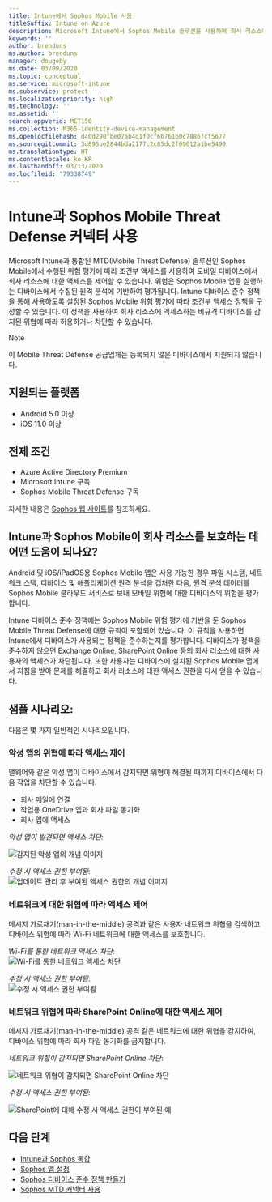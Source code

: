 ```yaml
---
title: Intune에서 Sophos Mobile 사용
titleSuffix: Intune on Azure
description: Microsoft Intune에서 Sophos Mobile 솔루션을 사용하여 회사 리소스에 대한 모바일 디바이스 액세스를 제어하는 방법입니다.
keywords: ''
author: brenduns
ms.author: brenduns
manager: dougeby
ms.date: 03/09/2020
ms.topic: conceptual
ms.service: microsoft-intune
ms.subservice: protect
ms.localizationpriority: high
ms.technology: ''
ms.assetid: ''
search.appverid: MET150
ms.collection: M365-identity-device-management
ms.openlocfilehash: d40d290fbe07ab4d1f0cf66761b0c78867cf5677
ms.sourcegitcommit: 3d895be2844bda2177c2c85dc2f09612a1be5490
ms.translationtype: HT
ms.contentlocale: ko-KR
ms.lasthandoff: 03/13/2020
ms.locfileid: "79338749"
---
```

# <a name="sophos-mobile-threat-defense-connector-with-intune"></a>Intune과 Sophos Mobile Threat Defense 커넥터 사용

Microsoft Intune과 통합된 MTD(Mobile Threat Defense) 솔루션인 Sophos Mobile에서 수행된 위험 평가에 따라 조건부 액세스를 사용하여 모바일 디바이스에서 회사 리소스에 대한 액세스를 제어할 수 있습니다. 위험은 Sophos Mobile 앱을 실행하는 디바이스에서 수집된 원격 분석에 기반하여 평가됩니다.
Intune 디바이스 준수 정책을 통해 사용하도록 설정된 Sophos Mobile 위험 평가에 따라 조건부 액세스 정책을 구성할 수 있습니다. 이 정책을 사용하여 회사 리소스에 액세스하는 비규격 디바이스를 감지된 위협에 따라 허용하거나 차단할 수 있습니다.

> [!NOTE]
> 이 Mobile Threat Defense 공급업체는 등록되지 않은 디바이스에서 지원되지 않습니다.

## <a name="supported-platforms"></a>지원되는 플랫폼

- Android 5.0 이상
- iOS 11.0 이상

## <a name="prerequisites"></a>전제 조건

- Azure Active Directory Premium
- Microsoft Intune 구독
- Sophos Mobile Threat Defense 구독

자세한 내용은 [Sophos 웹 사이트](https://www.sophos.com/products/mobile-control.aspx)를 참조하세요.

## <a name="how-do-intune-and-sophos-mobile-help-protect-your-company-resources"></a>Intune과 Sophos Mobile이 회사 리소스를 보호하는 데 어떤 도움이 되나요?

Android 및 iOS/iPadOS용 Sophos Mobile 앱은 사용 가능한 경우 파일 시스템, 네트워크 스택, 디바이스 및 애플리케이션 원격 분석을 캡처한 다음, 원격 분석 데이터를 Sophos Mobile 클라우드 서비스로 보내 모바일 위협에 대한 디바이스의 위험을 평가합니다.

Intune 디바이스 준수 정책에는 Sophos Mobile 위험 평가에 기반을 둔 Sophos Mobile Threat Defense에 대한 규칙이 포함되어 있습니다. 이 규칙을 사용하면 Intune에서 디바이스가 사용되는 정책을 준수하는지를 평가합니다. 디바이스가 정책을 준수하지 않으면 Exchange Online, SharePoint Online 등의 회사 리소스에 대한 사용자의 액세스가 차단됩니다. 또한 사용자는 디바이스에 설치된 Sophos Mobile 앱에서 지침을 받아 문제를 해결하고 회사 리소스에 대한 액세스 권한을 다시 얻을 수 있습니다.  

## <a name="sample-scenarios"></a>샘플 시나리오:

다음은 몇 가지 일반적인 시나리오입니다.

### <a name="control-access-based-on-threats-from-malicious-apps"></a>악성 앱의 위협에 따라 액세스 제어

맬웨어와 같은 악성 앱이 디바이스에서 감지되면 위협이 해결될 때까지 디바이스에서 다음 작업을 차단할 수 있습니다.

- 회사 메일에 연결
- 작업용 OneDrive 앱과 회사 파일 동기화
- 회사 앱에 액세스

*악성 앱이 발견되면 액세스 차단:*

![감지된 악성 앱의 개념 이미지](./media/sophos-mtd-connector/sophos-malicious-apps-blocked.png)  

*수정 시 액세스 권한 부여됨*:  
![업데이트 관리 후 부여된 액세스 권한의 개념 이미지](./media/sophos-mtd-connector/sophos-malicious-apps-unblocked.png)

### <a name="control-access-based-on-threat-to-network"></a>네트워크에 대한 위협에 따라 액세스 제어

메시지 가로채기(man-in-the-middle) 공격과 같은 사용자 네트워크 위협을 검색하고 디바이스 위험에 따라 Wi-Fi 네트워크에 대한 액세스를 보호합니다.  

*Wi-Fi를 통한 네트워크 액세스 차단*:  
![Wi-Fi를 통한 네트워크 액세스 차단](./media/sophos-mtd-connector/sophos-network-wifi-blocked.png)

*수정 시 액세스 권한 부여됨*:   
![수정 시 액세스 권한 부여됨](./media/sophos-mtd-connector/sophos-network-wifi-unblocked.png)  

### <a name="control-access-to-sharepoint-online-based-on-threat-to-network"></a>네트워크 위협에 따라 SharePoint Online에 대한 액세스 제어

메시지 가로채기(man-in-the-middle) 공격 같은 네트워크에 대한 위협을 감지하여, 디바이스 위험에 따라 회사 파일 동기화를 금지합니다.  

*네트워크 위협이 감지되면 SharePoint Online 차단*:

![네트워크 위협이 감지되면 SharePoint Online 차단](./media/sophos-mtd-connector/sophos-network-spo-blocked.png)  

*수정 시 액세스 권한 부여됨*:

![SharePoint에 대해 수정 시 액세스 권한이 부여된 예](./media/sophos-mtd-connector/sophos-network-spo-unblocked.png)  

<!-- 
### Control access on unenrolled devices based on threats from malicious apps

When the Sophos Mobile Threat Defense solution considers a device to be infected:

![App protection policy blocks due to detected malware](./media/sophos-mtd-connector/sophos-mobile-app-policy-block.png)

Access is granted on remediation:

![Access is granted on remediation for App protection policy](./media/sophos-mtd-connector/sophos-mobile-app-policy-remediated.png)
-->

## <a name="next-steps"></a>다음 단계

- [Intune과 Sophos 통합](sophos-mtd-connector-integration.md)
- [Sophos 앱 설정](mtd-apps-ios-app-configuration-policy-add-assign.md)
- [Sophos 디바이스 준수 정책 만들기](mtd-device-compliance-policy-create.md)
- [Sophos MTD 커넥터 사용](mtd-connector-enable.md)
